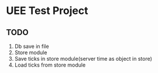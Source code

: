 # UEE Test Project
## TODO
1. Db save in file
2. Store module
3. Save ticks in store module(server time as object in store)
4. Load ticks from store module